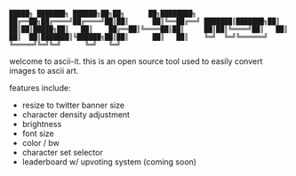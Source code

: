 `
 █████╗ ███████╗ ██████╗██╗██╗      ██╗████████╗
██╔══██╗██╔════╝██╔════╝██║██║      ██║╚══██╔══╝
███████║███████╗██║     ██║██║█████╗██║   ██║   
██╔══██║╚════██║██║     ██║██║╚════╝██║   ██║   
██║  ██║███████║╚██████╗██║██║      ██║   ██║   
╚═╝  ╚═╝╚══════╝ ╚═════╝╚═╝╚═╝      ╚═╝   ╚═╝   
`                                               

welcome to ascii-it. this is an open source tool used to easily convert images to ascii art. 

features include:
- resize to twitter banner size
- character density adjustment
- brightness
- font size
- color / bw
- character set selector
- leaderboard w/ upvoting system (coming soon)
